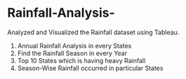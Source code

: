 # Rainfall-Analysis-

Analyzed and Visualized the Rainfall dataset using Tableau.

1. Annual Rainfall Analysis in every States
2. Find the Rainfall Season in every Year
3. Top 10 States which is having heavy Rainfall
4. Season-Wise Rainfall occurred in particular States
